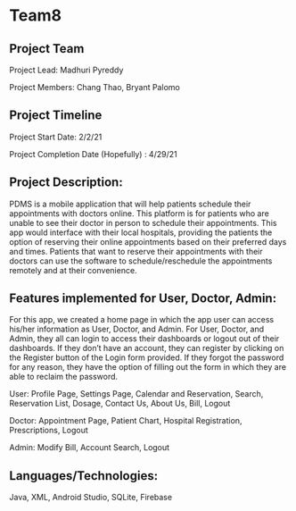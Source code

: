 # Team8

## Project Team 
Project Lead: Madhuri Pyreddy 

Project Members: Chang Thao, Bryant Palomo

## Project Timeline 
Project Start Date: 2/2/21

Project Completion Date (Hopefully) : 4/29/21

## Project Description: 

PDMS is a mobile application that will help patients schedule their appointments with doctors online. This platform is for patients who are unable to see their doctor in person to schedule their appointments. This app would interface with their local hospitals, providing the patients the option of reserving their online appointments based on their preferred days and times. Patients that want to reserve their appointments with their doctors can use the software to schedule/reschedule the appointments remotely and at their convenience.


## Features implemented for User, Doctor, Admin: 

 For this app, we created a home page in which the app user can access his/her information as User, Doctor, and Admin. For User, Doctor, and Admin, they all can login to access their dashboards or logout out of their dashboards. If they don’t have an account, they can register by clicking on the Register button of the Login form provided. If they forgot the password for any reason, they have the option of filling out the form in which they are able to reclaim the password. 

User: Profile Page, Settings Page, Calendar and Reservation, Search, Reservation List, Dosage, Contact Us, About Us, Bill, Logout 

Doctor: Appointment Page, Patient Chart, Hospital Registration, Prescriptions, Logout

Admin: Modify Bill, Account Search, Logout

## Languages/Technologies: 

Java, XML, Android Studio, SQLite, Firebase
